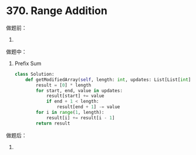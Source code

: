 # 370. Range Addition

做题前：

1. 



做题中：

1. Prefix Sum

   ```python
   class Solution:
       def getModifiedArray(self, length: int, updates: List[List[int]]) -> List[int]:
           result = [0] * length
           for start, end, value in updates:
               result[start] += value
               if end + 1 < length:
                   result[end + 1] -= value 
           for i in range(1, length):
               result[i] += result[i - 1]
           return result
   ```

   



做题后：

1. 

